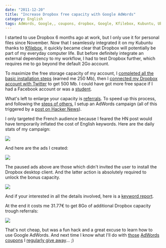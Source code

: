 ```yaml
---
date: "2011-12-20"
title: "Increase Dropbox free capacity with Google AdWords"
category: English
tags: AdWords, Google,, coupons, dropbox, Google, Kfilebox, Kubuntu, Ubuntu
---
```


I started to use Dropbox 6 months ago at work, but I only use it for personal files since November. Now that I seamlessly integrated it on my Kubuntu thanks to [Kfilebox](https://kdropbox.deuteros.es), it quickly became clear that Dropbox will potentially be part of my everyday computer life. But before definitely integrate an external dependency to my workflow, I had to test Dropbox further, which requires me to go beyond the default 2Go account.

To maximize the free storage capacity of my account, I [completed all the basic installation steps](https://dropbox.com/gs) (earned me 250 Mb), then I [connected my Dropbox account with Twitter](https://dropbox.com/free) to get 500 Mb. I could have got more free space if I had a Facebook account or was a [student](https://dropbox.com/edu).

What's left to enlarge your capacity is [referrals](https://dropbox.com/account#referrals). To speed up this process, and following the [steps of others](https://vladik.rikhter.org/2011/09/22/maxing-out-your-dropbox-referrals-how-i-got-16gb-for-less-than-10/), I setup an AdWords campaign (all of this triggered by a [post on Hacker News](https://news.ycombinator.com/item?id=3126173)).

I only targeted the French audience because I feared the HN post would have temporarily inflated the cost of English keywords. Here are the daily stats of my campaign:

![]({attach}dropbox-adwords-campaign-daily-stats.png)

And here are the ads I created:

![]({attach}dropbox-adwords-campaign-text-ads-details.png)

The paused ads above are those which didn't invited the user to install the Dropbox desktop client. And the latter action is absolutely required to unlock the bonus capacity.

![]({attach}dropbox-referrals.png)

And if your interested in all the details involved, here is a [keyword report]({attach}dropbox-adwords-campaign-keyword-report.pdf).

At the end it costs me 31.77€ to get 8Go of additional Dropbox capacity trough referrals:

![]({attach}dropbox-adwords-campaign-france-report.png)

That's not cheap, but was a fun hack and a great excuse to learn how to use Google AdWords. And next time I know what I'll do with [those](https://kevin.deldycke.com/2009/12/deux-bons-50-euros-offerts-google-adwords/) [AdWords coupons](https://kevin.deldycke.com/2010/02/google-adwords-bon-reduction-75-euros-offert/) I [regularly give away](https://kevin.deldycke.com/2010/10/75-euros-de-publicite-offerte-sur-google-adword/)... ;)
